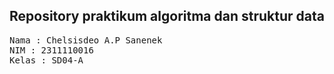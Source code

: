 ## Repository praktikum algoritma dan struktur data

<pre>
Nama : Chelsisdeo A.P Sanenek
NIM : 2311110016
Kelas : SD04-A
</pre>
